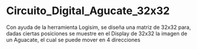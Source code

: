 # Circuito_Digital_Agucate_32x32
Con ayuda de la herramienta Logisim, se diseña una matriz de 32x32 para, dadas ciertas posiciones se muestre en el Display de 32x32 la imagen de un Aguacate, el cual se puede mover en 4 direcciones
